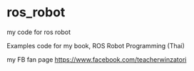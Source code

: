# ros_robot
my code for ros robot

Examples code for my book, ROS Robot Programming (Thai)

my FB fan page
https://www.facebook.com/teacherwinzatori
